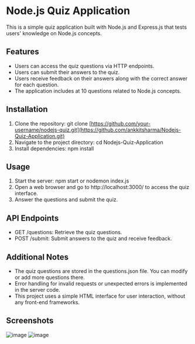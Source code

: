 # Node.js Quiz Application

This is a simple quiz application built with Node.js and Express.js that tests users' knowledge on Node.js concepts.

## Features

- Users can access the quiz questions via HTTP endpoints.
- Users can submit their answers to the quiz.
- Users receive feedback on their answers along with the correct answer for each question.
- The application includes at 10 questions related to Node.js concepts.

## Installation

1. Clone the repository:
  git clone [https://github.com/your-username/nodejs-quiz.git](https://github.com/ankkitsharma/Nodejs-Quiz-Application.git)
2. Navigate to the project directory:
  cd Nodejs-Quiz-Application
4. Install dependencies:
  npm install

## Usage

1. Start the server:
  npm start or nodemon index.js
2. Open a web browser and go to http://localhost:3000/ to access the quiz interface.
3. Answer the questions and submit the quiz.

## API Endpoints

- GET /questions: Retrieve the quiz questions.
- POST /submit: Submit answers to the quiz and receive feedback.

## Additional Notes

- The quiz questions are stored in the questions.json file. You can modify or add more questions there.
- Error handling for invalid requests or unexpected errors is implemented in the server code.
- This project uses a simple HTML interface for user interaction, without any front-end frameworks.
## Screenshots

![image](https://github.com/ankkitsharma/Nodejs-Quiz-Application/assets/78787267/da8dfc45-48d2-497c-bc8c-fb48ba143a15)
![image](https://github.com/ankkitsharma/Nodejs-Quiz-Application/assets/78787267/24ab190a-0728-40b1-9918-0fb5b5b7a67e)







